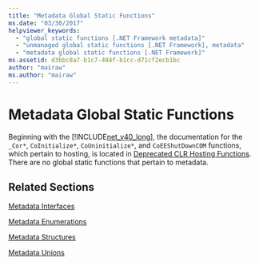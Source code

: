 ```yaml
---
title: "Metadata Global Static Functions"
ms.date: "03/30/2017"
helpviewer_keywords: 
  - "global static functions [.NET Framework metadata]"
  - "unmanaged global static functions [.NET Framework], metadata"
  - "metadata global static functions [.NET Framework]"
ms.assetid: d3bbc8a7-b1c7-494f-b1cc-d71cf2ecb1bc
author: "mairaw"
ms.author: "mairaw"
---
```

# Metadata Global Static Functions
Beginning with the [!INCLUDE[net_v40_long](../../../../includes/net-v40-long-md.md)], the documentation for the `_Cor*`, `CoInitialize*`, `CoUninitialize*`, and `CoEEShutDownCOM` functions, which pertain to hosting, is located in [Deprecated CLR Hosting Functions](../../../../docs/framework/unmanaged-api/hosting/deprecated-clr-hosting-functions.md). There are no global static functions that pertain to metadata.  
  
## Related Sections  
 [Metadata Interfaces](../../../../docs/framework/unmanaged-api/metadata/metadata-interfaces.md)  
  
 [Metadata Enumerations](../../../../docs/framework/unmanaged-api/metadata/metadata-enumerations.md)  
  
 [Metadata Structures](../../../../docs/framework/unmanaged-api/metadata/metadata-structures.md)  
  
 [Metadata Unions](../../../../docs/framework/unmanaged-api/metadata/metadata-unions.md)
